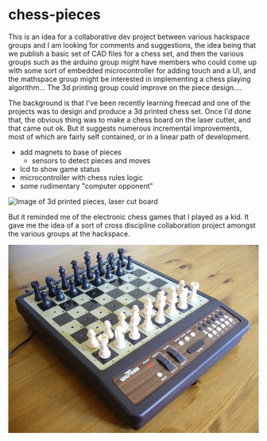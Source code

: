 # chess-pieces


This is an idea for a collaborative dev project between various hackspace groups and I am looking for comments and suggestions, the idea being that we publish a basic set of CAD files for a chess set, and then the various groups such as the arduino group might have members who could come up with some sort of embedded microcontroller for adding touch and a UI, and the mathspace group might be interested in implementing a chess playing algorithm... The 3d printing group could improve on the piece design....

The background is that I've been recently learning freecad and one of the projects was to design and produce a 3d printed chess set. Once I'd done that, the obvious thing was to make a chess board on the laser cutter, and that came out ok. But it suggests numerous incremental improvements, most of which are fairly self contained, or in a linear path of development.

- add magnets to base of pieces
  - sensors to detect pieces and moves
- lcd to show game status
- microcontroller with chess rules logic
- some rudimentary "computer opponent"

![Image of 3d printed pieces, laser cut board](https://farm8.staticflickr.com/7617/16416850174_e6f2cb3930_z.jpg)

But it reminded me of the electronic chess games that I played as a kid. It gave me the idea of a sort of cross discipline collaboration project amongst the various groups at the hackspace.

![Image of electronic chess board](https://github.com/tolland/chess-pieces/blob/master/media/Westrak_Computer_Chess__7__25_x_25.JPG?raw=true)







​
